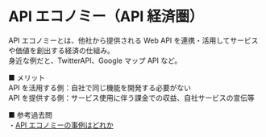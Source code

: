 # API エコノミー（API 経済圏）

API エコノミーとは、他社から提供される Web API を連携・活用してサービスや価値を創出する経済の仕組み。  
身近な例だと、TwitterAPI、Google マップ API など。

■ メリット  
API を活用する側：自社で同じ機能を開発する必要がない  
API を提供する側：サービス使用に伴う課金での収益、自社サービスの宣伝等

■ 参考過去問  
・[API エコノミーの事例はどれか](https://www.ap-siken.com/kakomon/04_aki/q70.html)
